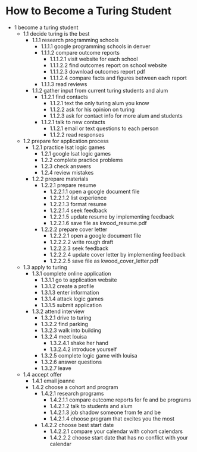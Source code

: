 # How to Become a Turing Student
- 1 become a turing student
    - 1.1 decide turing is the best
        - 1.1.1 research programming schools
            - 1.1.1.1 google programming schools in denver
            - 1.1.1.2 compare outcome reports
                - 1.1.1.2.1 visit website for each school
                - 1.1.1.2.2 find outcomes report on school website
                - 1.1.1.2.3 download outcomes report pdf
                - 1.1.1.2.4 compare facts and figures between each report
            - 1.1.1.3 read reviews
        - 1.1.2 gather input from current turing students and alum
            - 1.1.2.1 find contacts
                - 1.1.2.1 text the only turing alum you know
                - 1.1.2.2 ask for his opinion on turing
                - 1.1.2.3 ask for contact info for more alum and students
            - 1.1.2.1 talk to new contacts
                - 1.1.2.1 email or text questions to each person
                - 1.1.2.2 read responses
    - 1.2 prepare for application process
        - 1.2.1 practice lsat logic games
            - 1.2.1 google lsat logic games
            - 1.2.2 complete practice problems
            - 1.2.3 check answers
            - 1.2.4 review mistakes
        - 1.2.2 prepare materials
            - 1.2.2.1 prepare resume
                - 1.2.2.1.1 open a google document file
                - 1.2.2.1.2 list experience
                - 1.2.2.1.3 format resume
                - 1.2.2.1.4 seek feedback
                - 1.2.2.1.5 update resume by implementing feedback
                - 1.2.2.1.6 save file as kwood_resume.pdf
            - 1.2.2.2 prepare cover letter
                - 1.2.2.2.1 open a google document file
                - 1.2.2.2.2 write rough draft
                - 1.2.2.2.3 seek feedback
                - 1.2.2.2.4 update cover letter by implementing feedback
                - 1.2.2.2.5 save file as kwood_cover_letter.pdf
    - 1.3 apply to turing
        - 1.3.1 complete online application
            - 1.3.1.1 go to application website
            - 1.3.1.2 create a profile
            - 1.3.1.3 enter information
            - 1.3.1.4 attack logic games
            - 1.3.1.5 submit application
        - 1.3.2 attend interview
            - 1.3.2.1 drive to turing
            - 1.3.2.2 find parking
            - 1.3.2.3 walk into building
            - 1.3.2.4 meet louisa
                - 1.3.2.4.1 shake her hand
                - 1.3.2.4.2 introduce yourself
            - 1.3.2.5 complete logic game with louisa
            - 1.3.2.6 answer questions
            - 1.3.2.7 leave
    - 1.4 accept offer
        - 1.4.1 email joanne
        - 1.4.2 choose a cohort and program
            - 1.4.2.1 research programs
                - 1.4.2.1.1 compare outcome reports for fe and be programs
                - 1.4.2.1.2 talk to students and alum
                - 1.4.2.1.3 job shadow someone from fe and be
                - 1.4.2.1.4 choose program that excites you the most
            - 1.4.2.2 choose best start date
                - 1.4.2.2.1 compare your calendar with cohort calendars
                - 1.4.2.2.2 choose start date that has no conflict with your calendar

